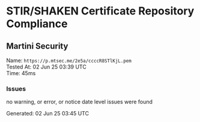 # STIR/SHAKEN Certificate Repository Compliance

## Martini Security

Name: `https://p.mtsec.me/2e5a/ccccR8STlKjL.pem`\
Tested At: 02 Jun 25 03:39 UTC\
Time: 45ms

### Issues

no warning, or error, or notice date level issues were found

Generated: 02 Jun 25 03:45 UTC